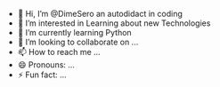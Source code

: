 - 👋 Hi, I’m @DimeSero an autodidact in coding
- 👀 I’m interested in Learning about new Technologies
- 🌱 I’m currently learning Python 
- 💞️ I’m looking to collaborate on ...
- 📫 How to reach me ...
- 😄 Pronouns: ...
- ⚡ Fun fact: ...

<!---
DimeSero/DimeSero is a ✨ special ✨ repository because its `README.md` (this file) appears on your GitHub profile.
You can click the Preview link to take a look at your changes.
--->
